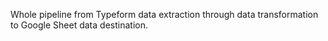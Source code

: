 Whole pipeline from Typeform data extraction through data transformation to Google Sheet data destination.


